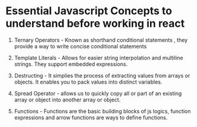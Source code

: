# Essential Javascript Concepts to understand before working in react


1. Ternary Operators - Known as shorthand conditional statements , they provide a way to write concise conditional statements

2. Template Literals - Allows for easier string interpolation and multiline strings. They support embedded expressions.

3. Destructing - It simplies the process of extracting values from arrays or objects. It enables you to pack values into distinct variables.

4.  Spread Operator - allows us to quickly copy all or part of an existing array or object into another array or object.

5. Functions - Functions are the basic building blocks of js logics, function expressions and arrow functions are ways to define functions.